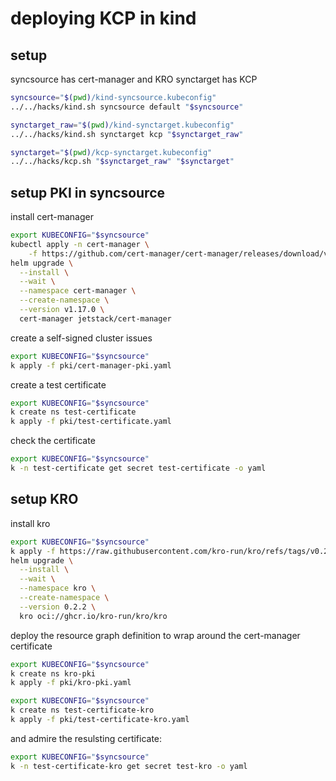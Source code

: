 # deploying KCP in kind

## setup

syncsource has cert-manager and KRO
synctarget has KCP

```bash
syncsource="$(pwd)/kind-syncsource.kubeconfig"
../../hacks/kind.sh syncsource default "$syncsource"
```

```bash
synctarget_raw="$(pwd)/kind-synctarget.kubeconfig"
../../hacks/kind.sh synctarget kcp "$synctarget_raw"
```

```bash
synctarget="$(pwd)/kcp-synctarget.kubeconfig"
../../hacks/kcp.sh "$synctarget_raw" "$synctarget"
```

## setup PKI in syncsource

install cert-manager

```bash
export KUBECONFIG="$syncsource"
kubectl apply -n cert-manager \
    -f https://github.com/cert-manager/cert-manager/releases/download/v1.17.0/cert-manager.crds.yaml
helm upgrade \
  --install \
  --wait \
  --namespace cert-manager \
  --create-namespace \
  --version v1.17.0 \
  cert-manager jetstack/cert-manager
```

create a self-signed cluster issues

```bash
export KUBECONFIG="$syncsource"
k apply -f pki/cert-manager-pki.yaml
```

create a test certificate

```bash
export KUBECONFIG="$syncsource"
k create ns test-certificate
k apply -f pki/test-certificate.yaml
```

check the certificate

```bash
export KUBECONFIG="$syncsource"
k -n test-certificate get secret test-certificate -o yaml
```

## setup KRO

install kro

```bash
export KUBECONFIG="$syncsource"
k apply -f https://raw.githubusercontent.com/kro-run/kro/refs/tags/v0.2.2/config/crd/bases/kro.run_resourcegraphdefinitions.yaml
helm upgrade \
  --install \
  --wait \
  --namespace kro \
  --create-namespace \
  --version 0.2.2 \
  kro oci://ghcr.io/kro-run/kro/kro
```

deploy the resource graph definition to wrap around the cert-manager
certificate

```bash
export KUBECONFIG="$syncsource"
k create ns kro-pki
k apply -f pki/kro-pki.yaml
```

```bash
export KUBECONFIG="$syncsource"
k create ns test-certificate-kro
k apply -f pki/test-certificate-kro.yaml
```

and admire the resulsting certificate:

```bash
export KUBECONFIG="$syncsource"
k -n test-certificate-kro get secret test-kro -o yaml
```

#
